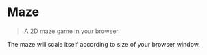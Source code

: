 # Maze
> A 2D maze game in your browser.

The maze will scale itself according to size of your browser window.
